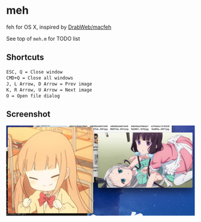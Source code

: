 # meh
feh for OS X, inspired by [DrabWeb/macfeh](https://github.com/DrabWeb/macfeh)

See top of ```meh.m``` for TODO list

## Shortcuts
```
ESC, Q = Close window
CMD+Q = Close all windows
J, L Arrow, D Arrow = Prev image
K, R Arrow, U Arrow = Next image
O = Open file dialog
```

## Screenshot

![screenshot](https://raw.githubusercontent.com/takeiteasy/meh/master/screenshot.png)

